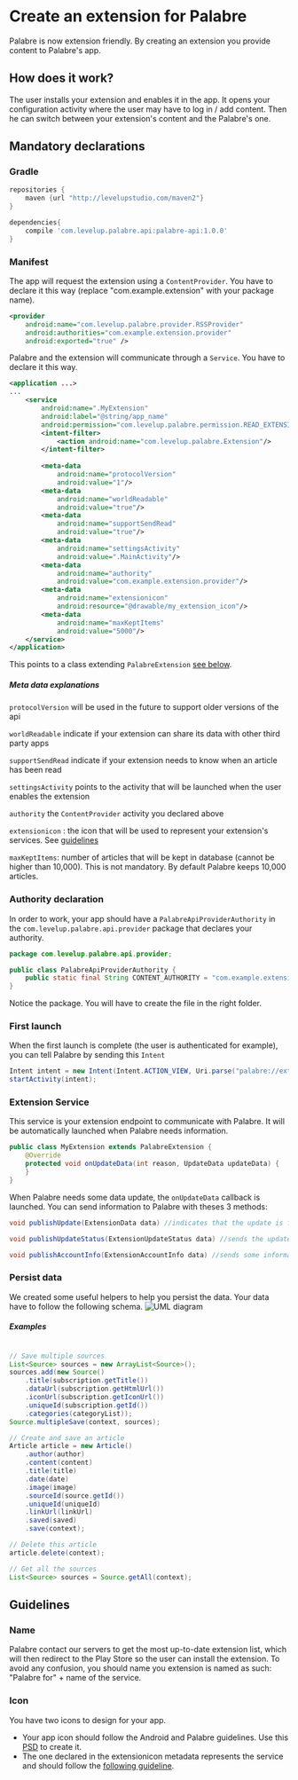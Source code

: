 # Create an extension for Palabre

Palabre is now extension friendly. By creating an extension you provide content to Palabre's app.

## How does it work?

The user installs your extension and enables it in the app. It opens your configuration activity where the user may have to log in / add content.
Then he can switch between your extension's content and the Palabre's one.

## Mandatory declarations

### Gradle

```groovy
repositories {
    maven {url "http://levelupstudio.com/maven2"}
}

dependencies{
    compile 'com.levelup.palabre.api:palabre-api:1.0.0'
}
```

### Manifest

The app will request the extension using a `ContentProvider`. You have to declare it this way (replace "com.example.extension" with your package name).

```xml
<provider
    android:name="com.levelup.palabre.provider.RSSProvider"
    android:authorities="com.example.extension.provider"
    android:exported="true" />
```

Palabre and the extension will communicate through a `Service`. You have to declare it this way.

```xml
<application ...>
...
    <service
        android:name=".MyExtension"
        android:label="@string/app_name"
        android:permission="com.levelup.palabre.permission.READ_EXTENSION_DATA">
        <intent-filter>
            <action android:name="com.levelup.palabre.Extension"/>
        </intent-filter>
    
        <meta-data
            android:name="protocolVersion"
            android:value="1"/>
        <meta-data
            android:name="worldReadable"
            android:value="true"/>
        <meta-data
            android:name="supportSendRead"
            android:value="true"/>
        <meta-data
            android:name="settingsActivity"
            android:value=".MainActivity"/>
        <meta-data
            android:name="authority"
            android:value="com.example.extension.provider"/>
        <meta-data
            android:name="extensionicon"
            android:resource="@drawable/my_extension_icon"/>
        <meta-data
            android:name="maxKeptItems"
            android:value="5000"/>
    </service>
</application>
```

This points to a class extending ```PalabreExtension``` [see below](#extension-service).

##### Meta data explanations 

`protocolVersion` will be used in the future to support older versions of the api

`worldReadable` indicate if your extension can share its data with other third party apps

`supportSendRead` indicate if your extension needs to know when an article has been read

`settingsActivity` points to the activity that will be launched when the user enables the extension

`authority` the `ContentProvider` activity you declared above

`extensionicon` : the icon that will be used to represent your extension's services. See [guidelines](#guidelines)

`maxKeptItems`: number of articles that will be kept in database (cannot be higher than 10,000). This is not mandatory. By default Palabre keeps 10,000 articles.

### Authority declaration

In order to work, your app should have a `PalabreApiProviderAuthority` in the ```com.levelup.palabre.api.provider``` package that declares your authority.

```java
package com.levelup.palabre.api.provider;

public class PalabreApiProviderAuthority {
    public static final String CONTENT_AUTHORITY = "com.example.extension.provider";
}
```

Notice the package. You will have to create the file in the right folder.

### First launch

When the first launch is complete (the user is authenticated for example), you can tell Palabre by sending this `Intent`

```java
Intent intent = new Intent(Intent.ACTION_VIEW, Uri.parse("palabre://extauth"));
startActivity(intent);
```

### Extension Service

This service is your extension endpoint to communicate with Palabre. It will be automatically launched when Palabre needs information.

```java
public class MyExtension extends PalabreExtension {
    @Override
    protected void onUpdateData(int reason, UpdateData updateData) {
    }
}
```

When Palabre needs some data update, the `onUpdateData` callback is launched.
You can send information to Palabre with theses 3 methods:

```java
void publishUpdate(ExtensionData data) //indicates that the update is finished

void publishUpdateStatus(ExtensionUpdateStatus data) //sends the update's status and progress

void publishAccountInfo(ExtensionAccountInfo data) //sends some information about the users identity (for example his avatar)
```

### Persist data

We created some useful helpers to help you persist the data.
Your data have to follow the following schema.
![UML diagram](http://levelupstudio.com/palabre/extension/img/palabre_api.png)

##### Examples

```java

// Save multiple sources
List<Source> sources = new ArrayList<Source>();
sources.add(new Source()
    .title(subscription.getTitle())
    .dataUrl(subscription.getHtmlUrl())
    .iconUrl(subscription.getIconUrl())
    .uniqueId(subscription.getId())
    .categories(categoryList));
Source.multipleSave(context, sources);

// Create and save an article
Article article = new Article()
    .author(author)
    .content(content)
    .title(title)
    .date(date)
    .image(image)
    .sourceId(source.getId())
    .uniqueId(uniqueId)
    .linkUrl(linkUrl)
    .saved(saved)
    .save(context);

// Delete this article
article.delete(context);

// Get all the sources
List<Source> sources = Source.getAll(context);

```

## Guidelines

### Name

Palabre contact our servers to get the most up-to-date extension list, which will then redirect to the Play Store so the user can install the extension. To avoid any confusion, you should name you extension is named as such:
"Palabre for" + name of the service.


### Icon



You have two icons to design for your app. 
- Your app icon should follow the Android and Palabre guidelines. Use this [PSD](https://github.com/levelup/palabre-extensions/raw/master/Resources/extensions_icons.psd) to create it.
- The one declared in the extensionicon metadata represents the service and should follow the [following guideline](https://github.com/levelup/palabre-extensions/raw/master/Resources/extensions_logo.psd).
